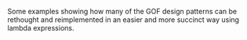 Some examples showing how many of the GOF design patterns can be rethought and reimplemented in an easier and more succinct way using lambda expressions.
